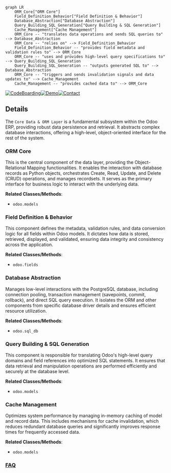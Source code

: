 ```mermaid
graph LR
    ORM_Core["ORM Core"]
    Field_Definition_Behavior["Field Definition & Behavior"]
    Database_Abstraction["Database Abstraction"]
    Query_Building_SQL_Generation["Query Building & SQL Generation"]
    Cache_Management["Cache Management"]
    ORM_Core -- "translates data operations and sends SQL queries to" --> Database_Abstraction
    ORM_Core -- "relies on" --> Field_Definition_Behavior
    Field_Definition_Behavior -- "provides field metadata and validation rules to" --> ORM_Core
    ORM_Core -- "uses and provides high-level query specifications to" --> Query_Building_SQL_Generation
    Query_Building_SQL_Generation -- "outputs generated SQL to" --> Database_Abstraction
    ORM_Core -- "triggers and sends invalidation signals and data updates to" --> Cache_Management
    Cache_Management -- "provides cached data to" --> ORM_Core
```

[![CodeBoarding](https://img.shields.io/badge/Generated%20by-CodeBoarding-9cf?style=flat-square)](https://github.com/CodeBoarding/GeneratedOnBoardings)[![Demo](https://img.shields.io/badge/Try%20our-Demo-blue?style=flat-square)](https://www.codeboarding.org/demo)[![Contact](https://img.shields.io/badge/Contact%20us%20-%20contact@codeboarding.org-lightgrey?style=flat-square)](mailto:contact@codeboarding.org)

## Details

The `Core Data & ORM Layer` is a fundamental subsystem within the Odoo ERP, providing robust data persistence and retrieval. It abstracts complex database interactions, offering a high-level, object-oriented interface for the rest of the system.

### ORM Core
This is the central component of the data layer, providing the Object-Relational Mapping functionalities. It enables the interaction with database records as Python objects, orchestrates Create, Read, Update, and Delete (CRUD) operations, and manages recordsets. It serves as the primary interface for business logic to interact with the underlying data.


**Related Classes/Methods**:

- `odoo.models`


### Field Definition & Behavior
This component defines the metadata, validation rules, and data conversion logic for all fields within Odoo models. It dictates how data is stored, retrieved, displayed, and validated, ensuring data integrity and consistency across the application.


**Related Classes/Methods**:

- `odoo.fields`


### Database Abstraction
Manages low-level interactions with the PostgreSQL database, including connection pooling, transaction management (savepoints, commit, rollback), and direct SQL query execution. It isolates the ORM and other components from specific database driver details and ensures efficient resource utilization.


**Related Classes/Methods**:

- `odoo.sql_db`


### Query Building & SQL Generation
This component is responsible for translating Odoo's high-level query domains and field references into optimized SQL statements. It ensures that data retrieval and manipulation operations are performed efficiently and securely at the database level.


**Related Classes/Methods**:

- `odoo.models`


### Cache Management
Optimizes system performance by managing in-memory caching of model and record data. This includes mechanisms for cache invalidation, which reduces redundant database queries and significantly improves response times for frequently accessed data.


**Related Classes/Methods**:

- `odoo.models`




### [FAQ](https://github.com/CodeBoarding/GeneratedOnBoardings/tree/main?tab=readme-ov-file#faq)